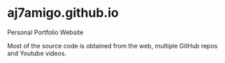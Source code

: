 # aj7amigo.github.io
Personal Portfolio Website

Most of the source code is obtained from the web, multiple GitHub repos and Youtube videos.

